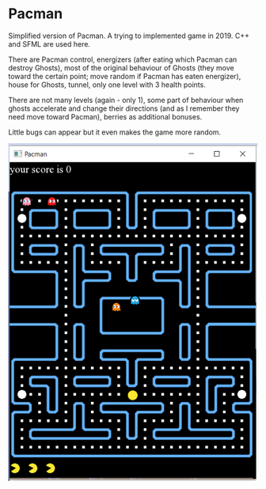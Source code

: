 # Pacman
Simplified version of Pacman. A trying to implemented game in 2019.
C++ and SFML are used here.

There are Pacman control, energizers (after eating which Pacman can destroy Ghosts),
most of the original behaviour of Ghosts (they move toward the certain point; move random if Pacman has eaten energizer),
house for Ghosts, tunnel, only one level with 3 health points.

There are not many levels (again - only 1), some part of behaviour when ghosts accelerate and change their directions (and as I remember they need move toward Pacman),
berries as additional bonuses.

Little bugs can appear but it even makes the game more random.

![screenshot](https://github.com/Ksenia-C/Pacman/blob/master/show1.png?raw=true)

